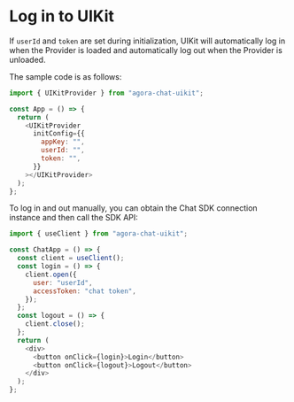 # Log in to UIKit

If `userId` and `token` are set during initialization, UIKit will automatically log in when the Provider is loaded and automatically log out when the Provider is unloaded.

The sample code is as follows:

```javascript
import { UIKitProvider } from "agora-chat-uikit";

const App = () => {
  return (
    <UIKitProvider
      initConfig={{
        appKey: "",
        userId: "",
        token: "",
      }}
    ></UIKitProvider>
  );
};
```

To log in and out manually, you can obtain the Chat SDK connection instance and then call the SDK API:

```javascript
import { useClient } from "agora-chat-uikit";

const ChatApp = () => {
  const client = useClient();
  const login = () => {
    client.open({
      user: "userId",
      accessToken: "chat token",
    });
  };
  const logout = () => {
    client.close();
  };
  return (
    <div>
      <button onClick={login}>Login</button>
      <button onClick={logout}>Logout</button>
    </div>
  );
};
```